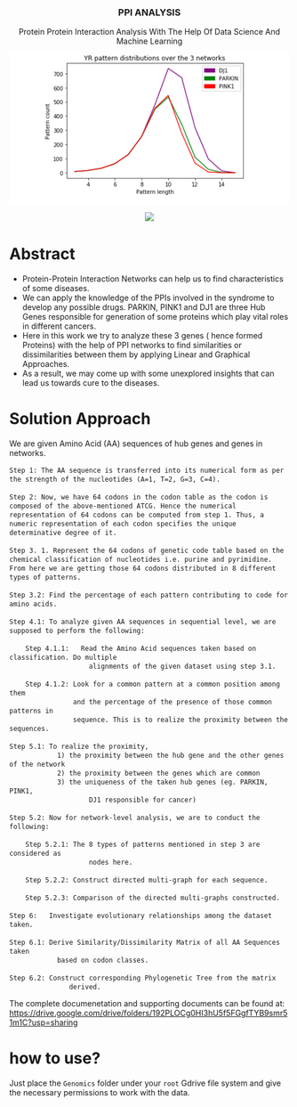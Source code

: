 <div align="center">
<p align="center"><h3 align="center">PPI ANALYSIS</h3></p>
<p align="center">Protein Protein Interaction Analysis With The Help Of Data Science And Machine Learning</p>
<p align="center"><img alt"comparison" src="images/comparison.png" align="center" />
<p align="center"><a href="https://github.com/deep5050/PPI-analysis/autopy-lot"><img src="https://img.shields.io/github/workflow/status/deep5050/PPI-analysis/autopy-lot?label=AUTOPYLOT&logo=github&style=for-the-badge"></a></p>
</div>




# Abstract
* Protein-Protein Interaction Networks can help us to find characteristics of some diseases.
* We can apply the knowledge of the PPIs involved in the syndrome to develop any possible drugs.  PARKIN, PINK1 and DJ1 are three Hub Genes responsible for generation of some proteins which play vital roles in different cancers.
* Here in this work we try to analyze these 3 genes ( hence formed Proteins) with the help of PPI networks to find similarities or dissimilarities between them by applying Linear and Graphical Approaches.
* As a result, we may come up with some unexplored insights that can lead us towards cure to the diseases.




# Solution Approach
We are given Amino Acid (AA) sequences of hub genes and genes in networks.

    Step 1: The AA sequence is transferred into its numerical form as per the strength of the nucleotides (A=1, T=2, G=3, C=4).

    Step 2: Now, we have 64 codons in the codon table as the codon is composed of the above-mentioned ATCG. Hence the numerical representation of 64 codons can be computed from step 1. Thus, a numeric representation of each codon specifies the unique determinative degree of it.

    Step 3. 1. Represent the 64 codons of genetic code table based on the chemical classification of nucleotides i.e. purine and pyrimidine. From here we are getting those 64 codons distributed in 8 different types of patterns.

    Step 3.2: Find the percentage of each pattern contributing to code for amino acids.

    Step 4.1: To analyze given AA sequences in sequential level, we are supposed to perform the following:

        Step 4.1.1:   Read the Amino Acid sequences taken based on classification. Do multiple          
                        alignments of the given dataset using step 3.1.

        Step 4.1.2: Look for a common pattern at a common position among them    
                    and the percentage of the presence of those common patterns in        
                    sequence. This is to realize the proximity between the sequences.

    Step 5.1: To realize the proximity,
                1) the proximity between the hub gene and the other genes of the network
                2) the proximity between the genes which are common
                3) the uniqueness of the taken hub genes (eg. PARKIN, PINK1,
                        DJ1 responsible for cancer)

    Step 5.2: Now for network-level analysis, we are to conduct the following:

        Step 5.2.1: The 8 types of patterns mentioned in step 3 are considered as 
                        nodes here.

        Step 5.2.2: Construct directed multi-graph for each sequence.

        Step 5.2.3: Comparison of the directed multi-graphs constructed.

    Step 6:   Investigate evolutionary relationships among the dataset taken.

    Step 6.1: Derive Similarity/Dissimilarity Matrix of all AA Sequences taken
                based on codon classes.

    Step 6.2: Construct corresponding Phylogenetic Tree from the matrix 
                   derived.


The complete documenetation and supporting documents can be found at:
        https://drive.google.com/drive/folders/192PLOCg0HI3hU5f5FGgfTYB9smr51m1C?usp=sharing

# how to use?
Just place the `Genomics` folder under your `root` Gdrive file system and give the necessary permissions to work with the data.
